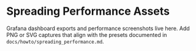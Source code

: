 # Spreading Performance Assets

Grafana dashboard exports and performance screenshots live here. Add PNG or SVG captures that align with the presets documented in `docs/howto/spreading_performance.md`.
